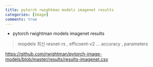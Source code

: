 ```yaml
---
title: pytorch rwightman models imagenet results
categories: [Image]
comments: true
---
```



* pytorch rwightman models imagenet results
> mopdels 최신 resnet-rs , efficoent-v2 ...  accuracy ,  parameters

https://github.com/rwightman/pytorch-image-models/blob/master/results/results-imagenet.csv

